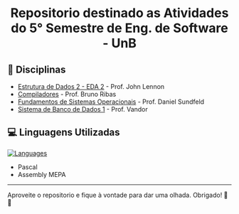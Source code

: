 <h1 align="center">Repositorio destinado as Atividades do 5° Semestre de Eng. de Software - UnB</h1>

## 📖 Disciplinas

- [Estrutura de Dados 2 - EDA 2](EDA2) - Prof. John Lennon
- [Compiladores](Compiladores) - Prof. Bruno Ribas
- [Fundamentos de Sistemas Operacionais](FSO) - Prof. Daniel Sundfeld
- [Sistema de Banco de Dados 1](SBD1) - Prof. Vandor

## 💻 Linguagens Utilizadas

[![Languages](https://skillicons.dev/icons?i=c,mysql&perline=2)](https://skillicons.dev)

- Pascal
- Assembly MEPA
---
Aproveite o repositorio e fique à vontade para dar uma olhada. Obrigado! 🎉😄

